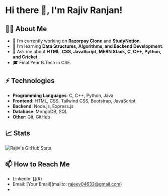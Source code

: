 # Hi there 👋, I'm Rajiv Ranjan!

## 👨‍💻 About Me
- 🔭 I’m currently working on **Razorpay Clone** and **StudyNotion**.
- 🌱 I’m learning **Data Structures, Algorithms, and Backend Development**.
- 💬 Ask me about **HTML, CSS, JavaScript, MERN Stack, C, C++, Python, and Cricket**.
- 🎓 Final Year B.Tech in CSE.

## ⚡ Technologies
- **Programming Languages**: C, C++, Python, Java
- **Frontend**: HTML, CSS, Tailwind CSS, Bootstrap, JavaScript
- **Backend**: Node.js, Express.js
- **Database**: MongoDB, SQL
- **Other**: Git, GitHub

## 📈 Stats
![Rajiv's GitHub Stats](https://github-readme-stats.vercel.app/api?username=rajivranjan&show_icons=true&theme=radical)

## 📫 How to Reach Me
- LinkedIn: [ []](https://www.linkedin.com/in/rajiv-ranjan1?utm_source=share&utm_campaign=share_via&utm_content=profile&utm_medium=android_app)(#)
- Email: [Your Email](mailto: rajeev04632@gmail.com)
- 

<!--
**Rajivs1/Rajivs1** is a ✨ _special_ ✨ repository because its `README.md` (this file) appears on your GitHub profile.

Here are some ideas to get you started:

- 🔭 I’m currently working on ...
- 🌱 I’m currently learning ...
- 👯 I’m looking to collaborate on ...
- 🤔 I’m looking for help with ...
- 💬 Ask me about ...
- 📫 How to reach me: ...
- 😄 Pronouns: ...
- ⚡ Fun fact: ...
-->
